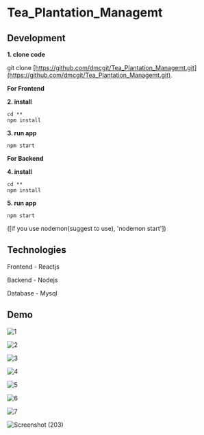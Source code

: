 # Tea_Plantation_Managemt

## Development

**1. clone code**

git clone [https://github.com/dmcgit/Tea_Plantation_Managemt.git](https://github.com/dmcgit/Tea_Plantation_Managemt.git).

**For Frontend**

**2. install**
```
cd **
npm install
```
**3. run app**
```
npm start
```
**For Backend**

**4. install**
```
cd **
npm install
```
**5. run app**
```
npm start
```
([if you use nodemon(suggest to use), 'nodemon start'])


## Technologies
Frontend - Reactjs 

Backend - Nodejs 

Database - Mysql

## Demo
![1](https://user-images.githubusercontent.com/54970999/87620511-62eebe00-c73c-11ea-9225-28c10735edd7.PNG) 

![2](https://user-images.githubusercontent.com/54970999/87673117-a1629800-c791-11ea-9351-2c9fc94eef60.PNG)

![3](https://user-images.githubusercontent.com/54970999/87673134-a7587900-c791-11ea-9079-6de706d846c5.PNG)

![4](https://user-images.githubusercontent.com/54970999/87673141-ab849680-c791-11ea-9009-770967ec4f83.PNG)

![5](https://user-images.githubusercontent.com/54970999/87673154-b2130e00-c791-11ea-98c7-7af0d279d1f1.PNG)

![6](https://user-images.githubusercontent.com/54970999/87621821-4902aa80-c73f-11ea-92ee-ca6e670eb8ba.PNG)

![7](https://user-images.githubusercontent.com/54970999/87621842-5c157a80-c73f-11ea-92e5-0b56b667b711.PNG)

![Screenshot (203)](https://user-images.githubusercontent.com/54970999/87621870-70597780-c73f-11ea-86a3-ce7d75c6973a.png)
